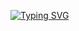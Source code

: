 [![Typing SVG](https://readme-typing-svg.demolab.com?font=Lilita+One&size=44&pause=1000&color=D300F7&vCenter=true&random=false&width=435&lines=Hi%2C+I'm+Afthab)](https://git.io/typing-svg)
